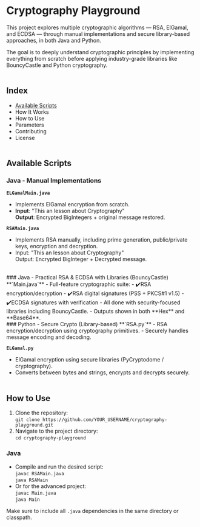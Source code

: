# Cryptography Playground
This project explores multiple cryptographic algorithms — RSA, ElGamal, and ECDSA — through manual implementations and secure library-based approaches, in both Java and Python.

The goal is to deeply understand cryptographic principles by implementing everything from scratch before applying industry-grade libraries like BouncyCastle and Python cryptography.
<br><br>

## Index
- [Available Scripts](#available-scripts)
- How It Works
- How to Use
- Parameters
- Contributing
- License
<br><br>

## Available Scripts
### Java - Manual Implementations
**`ELGamalMain.java`**
- Implements ElGamal encryption from scratch.
- **Input**: "This an lesson about Cryptography" <br>**Output**: Encrypted BigIntegers + original message restored.

**`RSAMain.java`**
- Implements RSA manually, including prime generation, public/private keys, encryption and decryption.
- Input: "This an lesson about Cryptography" <br>Output: Encrypted BigInteger + Decrypted message.
<br>
### Java - Practical RSA & ECDSA with Libraries (BouncyCastle)
**`Main.java`**
- Full-feature cryptographic suite:
	- ✔️RSA encryption/decryption
	- ✔️RSA digital signatures (PSS + PKCS#1 v1.5)
	- ✔️ECDSA signatures with verification
- All done with security-focused libraries including BouncyCastle.
- Outputs shown in both **Hex** and **Base64**.
<br>
### Python - Secure Crypto (Library-based)
**`RSA.py`**
- RSA encryption/decryption using cryptography primitives.
- Securely handles message encoding and decoding.

**`ELGamal.py`**
- ElGamal encryption using secure libraries (PyCryptodome / cryptography).
- Converts between bytes and strings, encrypts and decrypts securely.
<br><br>

## How to Use
1. Clone the repository: <br>`git clone https://github.com/YOUR_USERNAME/cryptography-playground.git`
1. Navigate to the project directory: <br>`cd cryptography-playground`

### Java
* Compile and run the desired script: <br>`javac RSAMain.java` <br>`java RSAMain`
* Or for the advanced project: <br>`javac Main.java` <br>`java Main`

Make sure to include all `.java` dependencies in the same directory or classpath.